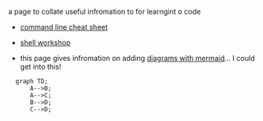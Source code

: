 a page to collate useful infromation to for learngint o code

* [command line cheat sheet](https://www.git-tower.com/blog/command-line-cheat-sheet/)
* [shell workshop](https://www.udacity.com/course/shell-workshop--ud206)

* this page gives infromation on adding [diagrams with mermaid](https://github.blog/2022-02-14-include-diagrams-markdown-files-mermaid/)... I could get into this!


```mermaid
  graph TD;
      A-->B;
      A-->C;
      B-->D;
      C-->D;
```
